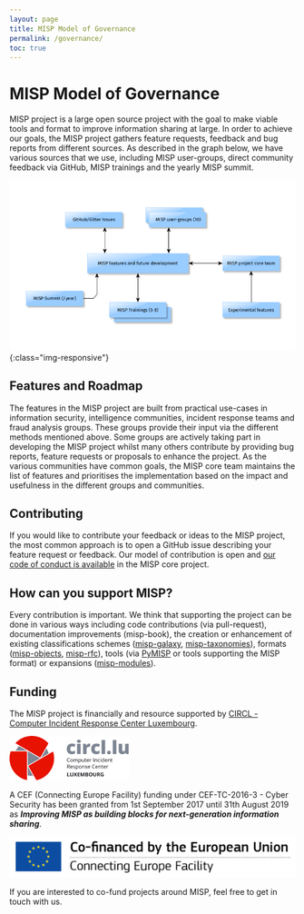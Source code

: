 ```yaml
---
layout: page
title: MISP Model of Governance
permalink: /governance/
toc: true
---
```


# MISP Model of Governance

MISP project is a large open source project with the goal to make viable tools and format to improve information sharing at large.
In order to achieve our goals, the MISP project gathers feature requests, feedback and bug reports from different sources. As described in the graph below,
we have various sources that we use, including MISP user-groups, direct community feedback via GitHub, MISP trainings and the yearly MISP summit.

![MISP governance overview](/assets/images/governance.png){:class="img-responsive"}

## Features and Roadmap

The features in the MISP project are built from practical use-cases in information security, intelligence communities, incident response teams and fraud analysis groups.
These groups provide their input via the different methods mentioned above. Some groups are actively taking part in developing the MISP project whilst many others contribute by
providing bug reports, feature requests or proposals to enhance the project. As the various communities have common goals, the MISP core team maintains the list
of features and prioritises the implementation based on the impact and usefulness in the different groups and communities.

## Contributing

If you would like to contribute your feedback or ideas to the MISP project, the most common approach is to open a GitHub issue describing your feature request or
feedback. Our model of contribution is open and [our code of conduct is available](https://www.github.com/MISP/MISP/blob/2.4/code_of_conduct.md) in the MISP core project.

## How can you support MISP?

Every contribution is important. We think that supporting the project can be done in various ways including code contributions (via pull-request), documentation improvements (misp-book),
the creation or enhancement of existing classifications schemes ([misp-galaxy](https://github.com/MISP/misp-galaxy), [misp-taxonomies](https://github.com/MISP/misp-taxonomies)), formats ([misp-objects](https://github.com/MISP/misp-objects), [misp-rfc](https://github.com/MISP/misp-rfc)), tools (via [PyMISP](https://github.com/MISP/PyMISP) or tools supporting the MISP format) or expansions ([misp-modules](https://github.com/MISP/misp-modules)).

## Funding

The MISP project is financially and resource supported by [CIRCL - Computer Incident Response Center Luxembourg](https://www.circl.lu/).

![](/assets/images/logo.png)

A CEF (Connecting Europe Facility) funding under CEF-TC-2016-3 - Cyber Security has been granted from 1st September 2017 until 31th August 2019 as ***Improving MISP as building blocks for next-generation information sharing***.

![](/assets/images/en_cef.png)

If you are interested to co-fund projects around MISP, feel free to get in touch with us.

